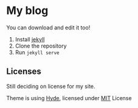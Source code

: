 My blog 
======

You can download and edit it too!

1. Install [jekyll](http://jekyllrb.com/)
2. Clone the repository
3. Run ```jekyll serve```


Licenses
----
Still deciding on license for my site.

Theme is using [Hyde](http://hyde.getpoole.com), licensed under [MIT](https://github.com/jsturtevant/jsturtevant.github.io/blob/master/LICENSE-hyde.md) License